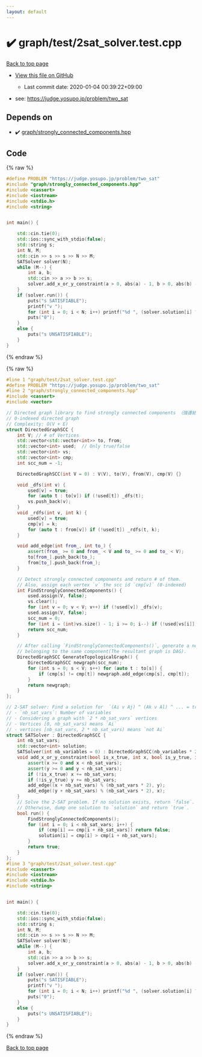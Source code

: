 ```yaml
---
layout: default
---
```


<!-- mathjax config similar to math.stackexchange -->
<script type="text/javascript" async
  src="https://cdnjs.cloudflare.com/ajax/libs/mathjax/2.7.5/MathJax.js?config=TeX-MML-AM_CHTML">
</script>
<script type="text/x-mathjax-config">
  MathJax.Hub.Config({
    TeX: { equationNumbers: { autoNumber: "AMS" }},
    tex2jax: {
      inlineMath: [ ['$','$'] ],
      processEscapes: true
    },
    "HTML-CSS": { matchFontHeight: false },
    displayAlign: "left",
    displayIndent: "2em"
  });
</script>

<script type="text/javascript" src="https://cdnjs.cloudflare.com/ajax/libs/jquery/3.4.1/jquery.min.js"></script>
<script src="https://cdn.jsdelivr.net/npm/jquery-balloon-js@1.1.2/jquery.balloon.min.js" integrity="sha256-ZEYs9VrgAeNuPvs15E39OsyOJaIkXEEt10fzxJ20+2I=" crossorigin="anonymous"></script>
<script type="text/javascript" src="../../../assets/js/copy-button.js"></script>
<link rel="stylesheet" href="../../../assets/css/copy-button.css" />


# :heavy_check_mark: graph/test/2sat_solver.test.cpp

<a href="../../../index.html">Back to top page</a>

* <a href="{{ site.github.repository_url }}/blob/master/graph/test/2sat_solver.test.cpp">View this file on GitHub</a>
    - Last commit date: 2020-01-04 00:39:22+09:00


* see: <a href="https://judge.yosupo.jp/problem/two_sat">https://judge.yosupo.jp/problem/two_sat</a>


## Depends on

* :heavy_check_mark: <a href="../../../library/graph/strongly_connected_components.hpp.html">graph/strongly_connected_components.hpp</a>


## Code

<a id="unbundled"></a>
{% raw %}
```cpp
#define PROBLEM "https://judge.yosupo.jp/problem/two_sat"
#include "graph/strongly_connected_components.hpp"
#include <cassert>
#include <iostream>
#include <stdio.h>
#include <string>


int main() {

    std::cin.tie(0);
    std::ios::sync_with_stdio(false);
    std::string s;
    int N, M;
    std::cin >> s >> s >> N >> M;
    SATSolver solver(N);
    while (M--) {
        int a, b;
        std::cin >> a >> b >> s;
        solver.add_x_or_y_constraint(a > 0, abs(a) - 1, b > 0, abs(b) - 1);
    }
    if (solver.run()) {
        puts("s SATISFIABLE");
        printf("v ");
        for (int i = 0; i < N; i++) printf("%d ", (solver.solution[i] ? 1 : -1) * (i + 1));
        puts("0");
    }
    else {
        puts("s UNSATISFIABLE");
    }
}

```
{% endraw %}

<a id="bundled"></a>
{% raw %}
```cpp
#line 1 "graph/test/2sat_solver.test.cpp"
#define PROBLEM "https://judge.yosupo.jp/problem/two_sat"
#line 2 "graph/strongly_connected_components.hpp"
#include <cassert>
#include <vector>

// Directed graph library to find strongly connected components （強連結成分分解）
// 0-indexed directed graph
// Complexity: O(V + E)
struct DirectedGraphSCC {
    int V; // # of Vertices
    std::vector<std::vector<int>> to, from;
    std::vector<int> used;  // Only true/false
    std::vector<int> vs;
    std::vector<int> cmp;
    int scc_num = -1;

    DirectedGraphSCC(int V = 0) : V(V), to(V), from(V), cmp(V) {}

    void _dfs(int v) {
        used[v] = true;
        for (auto t : to[v]) if (!used[t]) _dfs(t);
        vs.push_back(v);
    }
    void _rdfs(int v, int k) {
        used[v] = true;
        cmp[v] = k;
        for (auto t : from[v]) if (!used[t]) _rdfs(t, k);
    }

    void add_edge(int from_, int to_) {
        assert(from_ >= 0 and from_ < V and to_ >= 0 and to_ < V);
        to[from_].push_back(to_);
        from[to_].push_back(from_);
    }

    // Detect strongly connected components and return # of them.
    // Also, assign each vertex `v` the scc id `cmp[v]` (0-indexed)
    int FindStronglyConnectedComponents() {
        used.assign(V, false);
        vs.clear();
        for (int v = 0; v < V; v++) if (!used[v]) _dfs(v);
        used.assign(V, false);
        scc_num = 0;
        for (int i = (int)vs.size() - 1; i >= 0; i--) if (!used[vs[i]]) _rdfs(vs[i], scc_num++);
        return scc_num;
    }

    // After calling `FindStronglyConnectedComponents()`, generate a new graph by uniting all vertices
    // belonging to the same component(The resultant graph is DAG).
    DirectedGraphSCC GenerateTopologicalGraph() {
        DirectedGraphSCC newgraph(scc_num);
        for (int s = 0; s < V; s++) for (auto t : to[s]) {
            if (cmp[s] != cmp[t]) newgraph.add_edge(cmp[s], cmp[t]);
        }
        return newgraph;
    }
};

// 2-SAT solver: Find a solution for  `(Ai v Aj) ^ (Ak v Al) ^ ... = true`
// - `nb_sat_vars`: Number of variables
// - Considering a graph with `2 * nb_sat_vars` vertices
// - Vertices [0, nb_sat_vars) means `Ai`
// - vertices [nb_sat_vars, 2 * nb_sat_vars) means `not Ai`
struct SATSolver : DirectedGraphSCC {
    int nb_sat_vars;
    std::vector<int> solution;
    SATSolver(int nb_variables = 0) : DirectedGraphSCC(nb_variables * 2), nb_sat_vars(nb_variables), solution(nb_sat_vars) {}
    void add_x_or_y_constraint(bool is_x_true, int x, bool is_y_true, int y) {
        assert(x >= 0 and x < nb_sat_vars);
        assert(y >= 0 and y < nb_sat_vars);
        if (!is_x_true) x += nb_sat_vars;
        if (!is_y_true) y += nb_sat_vars;
        add_edge((x + nb_sat_vars) % (nb_sat_vars * 2), y);
        add_edge((y + nb_sat_vars) % (nb_sat_vars * 2), x);
    }
    // Solve the 2-SAT problem. If no solution exists, return `false`.
    // Otherwise, dump one solution to `solution` and return `true`.
    bool run() {
        FindStronglyConnectedComponents();
        for (int i = 0; i < nb_sat_vars; i++) {
            if (cmp[i] == cmp[i + nb_sat_vars]) return false;
            solution[i] = cmp[i] > cmp[i + nb_sat_vars];
        }
        return true;
    }
};
#line 3 "graph/test/2sat_solver.test.cpp"
#include <cassert>
#include <iostream>
#include <stdio.h>
#include <string>


int main() {

    std::cin.tie(0);
    std::ios::sync_with_stdio(false);
    std::string s;
    int N, M;
    std::cin >> s >> s >> N >> M;
    SATSolver solver(N);
    while (M--) {
        int a, b;
        std::cin >> a >> b >> s;
        solver.add_x_or_y_constraint(a > 0, abs(a) - 1, b > 0, abs(b) - 1);
    }
    if (solver.run()) {
        puts("s SATISFIABLE");
        printf("v ");
        for (int i = 0; i < N; i++) printf("%d ", (solver.solution[i] ? 1 : -1) * (i + 1));
        puts("0");
    }
    else {
        puts("s UNSATISFIABLE");
    }
}

```
{% endraw %}

<a href="../../../index.html">Back to top page</a>

